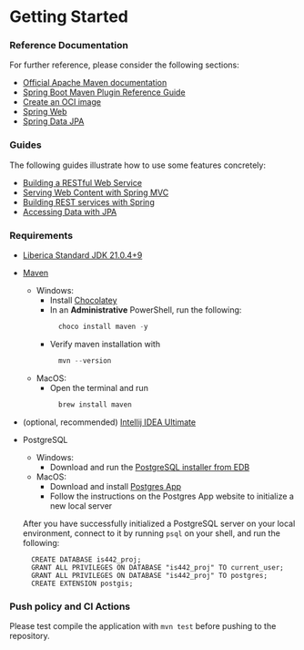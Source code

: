 # Getting Started

### Reference Documentation
For further reference, please consider the following sections:

* [Official Apache Maven documentation](https://maven.apache.org/guides/index.html)
* [Spring Boot Maven Plugin Reference Guide](https://docs.spring.io/spring-boot/3.3.3/maven-plugin)
* [Create an OCI image](https://docs.spring.io/spring-boot/3.3.3/maven-plugin/build-image.html)
* [Spring Web](https://spring.io/projects/spring-framework)
* [Spring Data JPA](https://spring.io/projects/spring-data-jpa)

### Guides
The following guides illustrate how to use some features concretely:

* [Building a RESTful Web Service](https://spring.io/guides/gs/rest-service/)
* [Serving Web Content with Spring MVC](https://spring.io/guides/gs/serving-web-content/)
* [Building REST services with Spring](https://spring.io/guides/tutorials/rest/)
* [Accessing Data with JPA](https://spring.io/guides/gs/accessing-data-jpa/)

### Requirements
- [Liberica Standard JDK 21.0.4+9](https://bell-sw.com/pages/downloads/#jdk-21-lts)
- [Maven](https://maven.apache.org/index.html)
  - Windows:
    - Install [Chocolatey](https://chocolatey.org/install?_gl=1*2j99bk*_ga*MTI1Mzk5MzE5MC4xNzI1MDM1MTkz*_ga_0WDD29GGN2*MTcyNTAzNTE5My4xLjEuMTcyNTAzNTIwMS4wLjAuMA..)
    - In an **Administrative** PowerShell, run the following:
      ```PowerShell
        choco install maven -y
      ```
    - Verify maven installation with
      ```PowerShell
        mvn --version
      ```
  - MacOS:
    - Open the terminal and run
      ```bash
        brew install maven
      ```
- (optional, recommended) [Intellij IDEA Ultimate](https://www.jetbrains.com/community/education/#students/)
- PostgreSQL
  - Windows:
    - Download and run the [PostgreSQL installer from EDB](https://www.enterprisedb.com/software-downloads-postgres)
  - MacOS:
    - Download and install [Postgres App](https://postgresapp.com/)
    - Follow the instructions on the Postgres App website to initialize a new local server

  After you have successfully initialized a PostgreSQL server on your local environment, connect to it by running `psql` on your shell, and run the following:
  ```psql
    CREATE DATABASE is442_proj;
    GRANT ALL PRIVILEGES ON DATABASE "is442_proj" TO current_user;
    GRANT ALL PRIVILEGES ON DATABASE "is442_proj" TO postgres;
    CREATE EXTENSION postgis;
  ```

### Push policy and CI Actions
Please test compile the application with `mvn test` before pushing to the repository.